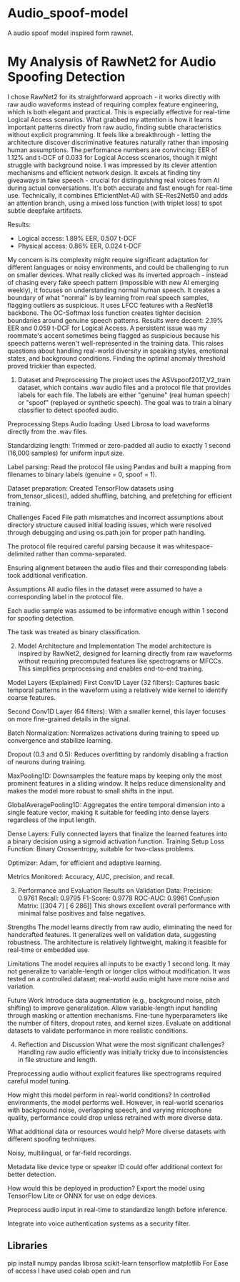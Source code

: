 # Audio_spoof-model
A audio spoof model inspired form rawnet.
# My Analysis of RawNet2 for Audio Spoofing Detection

I chose RawNet2 for its straightforward approach - it works directly with raw audio waveforms instead of requiring complex feature engineering, which is both elegant and practical. This is especially effective for real-time Logical Access scenarios.
What grabbed my attention is how it learns important patterns directly from raw audio, finding subtle characteristics without explicit programming. It feels like a breakthrough - letting the architecture discover discriminative features naturally rather than imposing human assumptions.
The performance numbers are convincing: EER of 1.12% and t-DCF of 0.033 for Logical Access scenarios, though it might struggle with background noise.
I was impressed by its clever attention mechanisms and efficient network design. It excels at finding tiny giveaways in fake speech - crucial for distinguishing real voices from AI during actual conversations. It's both accurate and fast enough for real-time use.
Technically, it combines EfficientNet-A0 with SE-Res2Net50 and adds an attention branch, using a mixed loss function (with triplet loss) to spot subtle deepfake artifacts.

Results:
- Logical access: 1.89% EER, 0.507 t-DCF
- Physical access: 0.86% EER, 0.024 t-DCF

My concern is its complexity might require significant adaptation for different languages or noisy environments, and could be challenging to run on smaller devices.
What really clicked was its inverted approach - instead of chasing every fake speech pattern (impossible with new AI emerging weekly), it focuses on understanding normal human speech. It creates a boundary of what "normal" is by learning from real speech samples, flagging outliers as suspicious.
It uses LFCC features with a ResNet18 backbone. The OC-Softmax loss function creates tighter decision boundaries around genuine speech patterns. Results were decent: 2.19% EER and 0.059 t-DCF for Logical Access.
A persistent issue was my roommate's accent sometimes being flagged as suspicious because his speech patterns weren't well-represented in the training data. This raises questions about handling real-world diversity in speaking styles, emotional states, and background conditions. Finding the optimal anomaly threshold proved trickier than expected.


1. Dataset and Preprocessing
The project uses the ASVspoof2017_V2_train dataset, which contains .wav audio files and a protocol file that provides labels for each file. The labels are either "genuine" (real human speech) or "spoof" (replayed or synthetic speech). The goal was to train a binary classifier to detect spoofed audio.

Preprocessing Steps
Audio loading: Used Librosa to load waveforms directly from the .wav files.

Standardizing length: Trimmed or zero-padded all audio to exactly 1 second (16,000 samples) for uniform input size.

Label parsing: Read the protocol file using Pandas and built a mapping from filenames to binary labels (genuine = 0, spoof = 1).

Dataset preparation: Created TensorFlow datasets using from_tensor_slices(), added shuffling, batching, and prefetching for efficient training.

Challenges Faced
File path mismatches and incorrect assumptions about directory structure caused initial loading issues, which were resolved through debugging and using os.path.join for proper path handling.

The protocol file required careful parsing because it was whitespace-delimited rather than comma-separated.

Ensuring alignment between the audio files and their corresponding labels took additional verification.

Assumptions
All audio files in the dataset were assumed to have a corresponding label in the protocol file.

Each audio sample was assumed to be informative enough within 1 second for spoofing detection.

The task was treated as binary classification.

2. Model Architecture and Implementation
The model architecture is inspired by RawNet2, designed for learning directly from raw waveforms without requiring precomputed features like spectrograms or MFCCs. This simplifies preprocessing and enables end-to-end training.

Model Layers (Explained)
First Conv1D Layer (32 filters): Captures basic temporal patterns in the waveform using a relatively wide kernel to identify coarse features.

Second Conv1D Layer (64 filters): With a smaller kernel, this layer focuses on more fine-grained details in the signal.

Batch Normalization: Normalizes activations during training to speed up convergence and stabilize learning.

Dropout (0.3 and 0.5): Reduces overfitting by randomly disabling a fraction of neurons during training.

MaxPooling1D: Downsamples the feature maps by keeping only the most prominent features in a sliding window. It helps reduce dimensionality and makes the model more robust to small shifts in the input.

GlobalAveragePooling1D: Aggregates the entire temporal dimension into a single feature vector, making it suitable for feeding into dense layers regardless of the input length.

Dense Layers: Fully connected layers that finalize the learned features into a binary decision using a sigmoid activation function.
Training Setup
Loss Function: Binary Crossentropy, suitable for two-class problems.

Optimizer: Adam, for efficient and adaptive learning.

Metrics Monitored: Accuracy, AUC, precision, and recall.

3. Performance and Evaluation
Results on Validation Data:
Precision: 0.9761
Recall: 0.9795
F1-Score: 0.9778
ROC-AUC: 0.9961
Confusion Matrix:
[[304   7]
 [  6 286]]
This shows excellent overall performance with minimal false positives and false negatives.

Strengths
The model learns directly from raw audio, eliminating the need for handcrafted features.
It generalizes well on validation data, suggesting robustness.
The architecture is relatively lightweight, making it feasible for real-time or embedded use.

Limitations
The model requires all inputs to be exactly 1 second long. It may not generalize to variable-length or longer clips without modification.
It was tested on a controlled dataset; real-world audio might have more noise and variation.

Future Work
Introduce data augmentation (e.g., background noise, pitch shifting) to improve generalization.
Allow variable-length input handling through masking or attention mechanisms.
Fine-tune hyperparameters like the number of filters, dropout rates, and kernel sizes.
Evaluate on additional datasets to validate performance in more realistic conditions.

4. Reflection and Discussion
What were the most significant challenges?
Handling raw audio efficiently was initially tricky due to inconsistencies in file structure and length.

Preprocessing audio without explicit features like spectrograms required careful model tuning.

How might this model perform in real-world conditions?
In controlled environments, the model performs well. However, in real-world scenarios with background noise, overlapping speech, and varying microphone quality, performance could drop unless retrained with more diverse data.

What additional data or resources would help?
More diverse datasets with different spoofing techniques.

Noisy, multilingual, or far-field recordings.

Metadata like device type or speaker ID could offer additional context for better detection.

How would this be deployed in production?
Export the model using TensorFlow Lite or ONNX for use on edge devices.

Preprocess audio input in real-time to standardize length before inference.

Integrate into voice authentication systems as a security filter.

## Libraries ##
pip install numpy pandas librosa scikit-learn tensorflow matplotlib
For Ease of access I have used colab open and run

